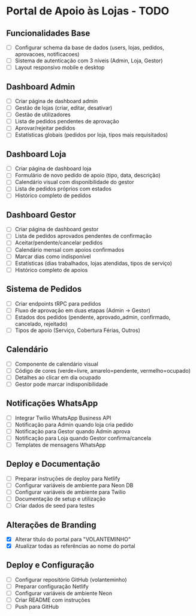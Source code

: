 # Portal de Apoio às Lojas - TODO

## Funcionalidades Base
- [ ] Configurar schema da base de dados (users, lojas, pedidos, aprovacoes, notificacoes)
- [ ] Sistema de autenticação com 3 níveis (Admin, Loja, Gestor)
- [ ] Layout responsivo mobile e desktop

## Dashboard Admin
- [ ] Criar página de dashboard admin
- [ ] Gestão de lojas (criar, editar, desativar)
- [ ] Gestão de utilizadores
- [ ] Lista de pedidos pendentes de aprovação
- [ ] Aprovar/rejeitar pedidos
- [ ] Estatísticas globais (pedidos por loja, tipos mais requisitados)

## Dashboard Loja
- [ ] Criar página de dashboard loja
- [ ] Formulário de novo pedido de apoio (tipo, data, descrição)
- [ ] Calendário visual com disponibilidade do gestor
- [ ] Lista de pedidos próprios com estados
- [ ] Histórico completo de pedidos

## Dashboard Gestor
- [ ] Criar página de dashboard gestor
- [ ] Lista de pedidos aprovados pendentes de confirmação
- [ ] Aceitar/pendente/cancelar pedidos
- [ ] Calendário mensal com apoios confirmados
- [ ] Marcar dias como indisponível
- [ ] Estatísticas (dias trabalhados, lojas atendidas, tipos de serviço)
- [ ] Histórico completo de apoios

## Sistema de Pedidos
- [ ] Criar endpoints tRPC para pedidos
- [ ] Fluxo de aprovação em duas etapas (Admin → Gestor)
- [ ] Estados dos pedidos (pendente, aprovado_admin, confirmado, cancelado, rejeitado)
- [ ] Tipos de apoio (Serviço, Cobertura Férias, Outros)

## Calendário
- [ ] Componente de calendário visual
- [ ] Código de cores (verde=livre, amarelo=pendente, vermelho=ocupado)
- [ ] Detalhes ao clicar em dia ocupado
- [ ] Gestor pode marcar indisponibilidade

## Notificações WhatsApp
- [ ] Integrar Twilio WhatsApp Business API
- [ ] Notificação para Admin quando loja cria pedido
- [ ] Notificação para Gestor quando Admin aprova
- [ ] Notificação para Loja quando Gestor confirma/cancela
- [ ] Templates de mensagens WhatsApp

## Deploy e Documentação
- [ ] Preparar instruções de deploy para Netlify
- [ ] Configurar variáveis de ambiente para Neon DB
- [ ] Configurar variáveis de ambiente para Twilio
- [ ] Documentação de setup e utilização
- [ ] Criar dados de seed para testes

## Alterações de Branding
- [x] Alterar título do portal para "VOLANTEMINHO"
- [x] Atualizar todas as referências ao nome do portal

## Deploy e Configuração
- [ ] Configurar repositório GitHub (volanteminho)
- [ ] Preparar configuração Netlify
- [ ] Configurar variáveis de ambiente Neon
- [ ] Criar README com instruções
- [ ] Push para GitHub
